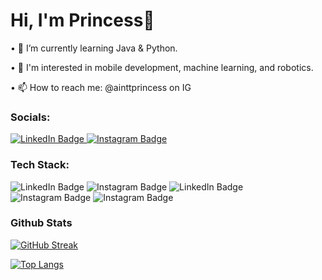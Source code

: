 
<h1>Hi, I'm Princess👋</h1>


• 🌱 I’m currently learning Java & Python.

• 👀 I'm interested in mobile development, machine learning, and robotics.

• 📫 How to reach me: @ainttprincess on IG

<section>
<h3>Socials:</h3>
<div id="badges">
  <a href="your-linkedin-URL">
    <img src="https://img.shields.io/badge/LinkedIn-blue?style=for-the-badge&logo=linkedin&logoColor=white" alt="LinkedIn Badge"/>
  </a>
  <a href="your-instagram-URL">
    <img src="https://img.shields.io/badge/Instagram-red?style=for-the-badge&logo=Instagram&logoColor=white" alt="Instagram Badge"/>
  </a>
</div>
</section>

<h3>Tech Stack:</h3>
<div id="languages">
    <img src="https://img.shields.io/badge/Java-red?style=for-the-badge&logo=&logoColor=white" alt="LinkedIn Badge"/>
    <img src="https://img.shields.io/badge/Python-blue?style=for-the-badge&logo=Python&logoColor=white" alt="Instagram Badge"/>
    <img src="https://img.shields.io/badge/HTML-#0199e5?style=for-the-badge&logo=&logoColor=white" alt="LinkedIn Badge"/>
    <img src="https://img.shields.io/badge/CSS-logoColor=#46cd11?style=for-the-badge&logo=Python&logoColor=white" alt="Instagram Badge"/>
    <img src="https://img.shields.io/badge/JavaScript-#2e3233?style=for-the-badge&logo=Python&logoColor=white" alt="Instagram Badge"/>

<h3>Github Stats</h3>


[![GitHub Streak](https://github-readme-streak-stats.herokuapp.com?user=youth-of-may&theme=dark)](https://git.io/streak-stats)

[![Top Langs](https://github-readme-stats.vercel.app/api/top-langs/?username=youth-of-may&layout=compact&theme=vision-friendly-dark)](https://github.com/anuraghazra/github-readme-stats)

<!--
**youth-of-may/youth-of-may** is a ✨ _special_ ✨ repository because its `README.md` (this file) appears on your GitHub profile.

Here are some ideas to get you started:

- 🔭 I’m currently working on ...
- 🌱 I’m currently learning ...
- 👯 I’m looking to collaborate on ...
- 🤔 I’m looking for help with ...
- 💬 Ask me about ...
- 📫 How to reach me: ...
- 😄 Pronouns: ...
- ⚡ Fun fact: ...
-->
